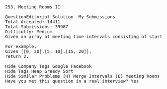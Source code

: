<pre>
253. Meeting Rooms II  

QuestionEditorial Solution  My Submissions
Total Accepted: 14411
Total Submissions: 39987
Difficulty: Medium
Given an array of meeting time intervals consisting of start and end times [[s1,e1],[s2,e2],...] (si < ei), find the minimum number of conference rooms required.

For example,
Given [[0, 30],[5, 10],[15, 20]],
return 2.

Hide Company Tags Google Facebook
Hide Tags Heap Greedy Sort
Hide Similar Problems (H) Merge Intervals (E) Meeting Rooms
Have you met this question in a real interview? Yes  
</pre>

